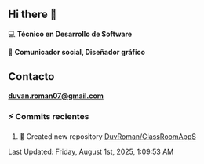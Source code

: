 ## Hi there 👋

:computer: **Técnico en Desarrollo de Software**

:pencil: **Comunicador social, Diseñador gráfico**

## Contacto

**<duvan.roman07@gmail.com>**

### :zap: Commits recientes
<!--RECENT_ACTIVITY:start-->
1. 📔 Created new repository [DuvRoman/ClassRoomAppS](https://github.com/DuvRoman/ClassRoomAppS)<br>
<!--RECENT_ACTIVITY:end-->
<!--RECENT_ACTIVITY:last_update-->
Last Updated: Friday, August 1st, 2025, 1:09:53 AM
<!--RECENT_ACTIVITY:last_update_end-->
